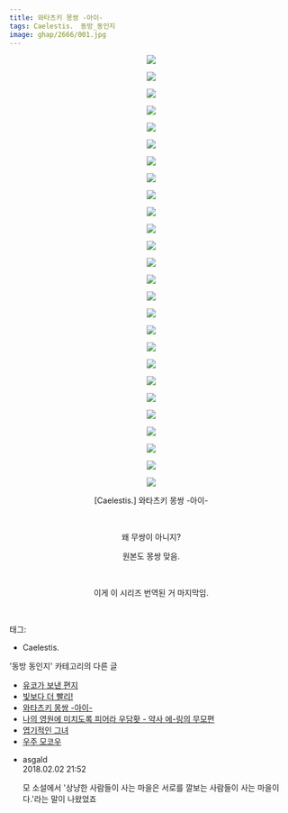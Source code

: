 ```yaml
---
title: 와타츠키 몽쌍 -아이-
tags: Caelestis． 동방_동인지
image: ghap/2666/001.jpg
---
```

<div class="article">
<p style="text-align: center; clear: none; float: none;"><img src="{{ site.nasurl }}/ghap/2666/001.jpg"/></p>
<p style="text-align: center; clear: none; float: none;"><img src="{{ site.nasurl }}/ghap/2666/002.jpg"/></p>
<p style="text-align: center; clear: none; float: none;"><img src="{{ site.nasurl }}/ghap/2666/003.jpg"/></p>
<p style="text-align: center; clear: none; float: none;"><img src="{{ site.nasurl }}/ghap/2666/004.jpg"/></p>
<p style="text-align: center; clear: none; float: none;"><img src="{{ site.nasurl }}/ghap/2666/005.jpg"/></p>
<p style="text-align: center; clear: none; float: none;"><img src="{{ site.nasurl }}/ghap/2666/006.jpg"/></p>
<p style="text-align: center; clear: none; float: none;"><img src="{{ site.nasurl }}/ghap/2666/007.jpg"/></p>
<p style="text-align: center; clear: none; float: none;"><img src="{{ site.nasurl }}/ghap/2666/008.jpg"/></p>
<p style="text-align: center; clear: none; float: none;"><img src="{{ site.nasurl }}/ghap/2666/009.jpg"/></p>
<p style="text-align: center; clear: none; float: none;"><img src="{{ site.nasurl }}/ghap/2666/010.jpg"/></p>
<p style="text-align: center; clear: none; float: none;"><img src="{{ site.nasurl }}/ghap/2666/011.jpg"/></p>
<p style="text-align: center; clear: none; float: none;"><img src="{{ site.nasurl }}/ghap/2666/012.jpg"/></p>
<p style="text-align: center; clear: none; float: none;"><img src="{{ site.nasurl }}/ghap/2666/013.jpg"/></p>
<p style="text-align: center; clear: none; float: none;"><img src="{{ site.nasurl }}/ghap/2666/014.jpg"/></p>
<p style="text-align: center; clear: none; float: none;"><img src="{{ site.nasurl }}/ghap/2666/015.jpg"/></p>
<p style="text-align: center; clear: none; float: none;"><img src="{{ site.nasurl }}/ghap/2666/016.jpg"/></p>
<p style="text-align: center; clear: none; float: none;"><img src="{{ site.nasurl }}/ghap/2666/017.jpg"/></p>
<p style="text-align: center; clear: none; float: none;"><img src="{{ site.nasurl }}/ghap/2666/018.jpg"/></p>
<p style="text-align: center; clear: none; float: none;"><img src="{{ site.nasurl }}/ghap/2666/019.jpg"/></p>
<p style="text-align: center; clear: none; float: none;"><img src="{{ site.nasurl }}/ghap/2666/020.jpg"/></p>
<p style="text-align: center; clear: none; float: none;"><img src="{{ site.nasurl }}/ghap/2666/021.jpg"/></p>
<p style="text-align: center; clear: none; float: none;"><img src="{{ site.nasurl }}/ghap/2666/022.jpg"/></p>
<p style="text-align: center; clear: none; float: none;"><img src="{{ site.nasurl }}/ghap/2666/023.jpg"/></p>
<p style="text-align: center; clear: none; float: none;"><img src="{{ site.nasurl }}/ghap/2666/024.jpg"/></p>
<p style="text-align: center; clear: none; float: none;"><img src="{{ site.nasurl }}/ghap/2666/025.jpg"/></p>
<p style="text-align: center; clear: none; float: none;"><img src="{{ site.nasurl }}/ghap/2666/026.jpg"/></p>
<p style="text-align: center; clear: none; float: none;">[Caelestis.] 와타츠키 몽쌍 -아이-</p>
<p style="text-align: center; clear: none; float: none;"><br/></p>
<p style="text-align: center; clear: none; float: none;">왜 무쌍이 아니지?</p>
<p style="text-align: center; clear: none; float: none;">원본도 몽쌍 맞음.</p>
<p style="text-align: center; clear: none; float: none;"><br/></p>
<p style="text-align: center; clear: none; float: none;">이게 이 시리즈 번역된 거 마지막임.</p>
<p><br/></p>
</div><div class="tagTrail">
<p>태그: </p>
<ul>
<li>Caelestis.</li>
</ul>
</div><div class="another">
<p>'동방 동인지' 카테고리의 다른 글</p>
<ul>
<li><a href="/2016-10-22-ghap_2668">유코가 보낸 편지</a></li>
<li><a href="/2016-10-22-ghap_2667">빛보다 더 빨리!</a></li>
<li><a href="/2016-10-22-ghap_2666">와타츠키 몽쌍 -아이-</a></li>
<li><a href="/2016-10-22-ghap_2665">나의 영원에 미치도록 피어라 우담홧 - 약사 에-링의 무모편</a></li>
<li><a href="/2016-10-22-ghap_2664">엽기적인 그녀</a></li>
<li><a href="/2016-10-22-ghap_2663">우주 모코우</a></li>
</ul>
</div><div class="cb_module cb_fluid">
<div class="cb_wrt cb_profile">
<div class="comment">
<ul>
<li class="cb_thumb_off" id="comment15190453">
<div class="cb_comment_area">
<div class="cb_info_area">
<div class="cb_section">
<span class="cb_nick_name">asgald</span>
</div>
<div class="cb_section">
<span class="cb_date">2018.02.02 21:52 </span>
</div>
</div>
<div class="cb_dsc_comment">
<p class="cb_dsc">
											모 소설에서 '상냥한 사람들이 사는 마을은 서로를 깔보는 사람들이 사는 마을이다.'라는 말이 나왔었죠
										</p>
</div>
</div></li>
</ul>
</div>
</div><!-- commentList close -->
</div>
